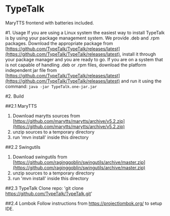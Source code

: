 # TypeTalk
MaryTTS frontend with batteries included.

#1. Usage
If you are using a Linux system the easiest way to install TypeTalk is by using your package management system. We provide .deb and .rpm packages. Download the appropriate package from [https://github.com/TypeTalk/TypeTalk/releases/latest](https://github.com/TypeTalk/TypeTalk/releases/latest), install it through your package manager and you are ready to go. If you are on a system that is not capable of handling .deb or .rpm files, download the platform independent jar file from [https://github.com/TypeTalk/TypeTalk/releases/latest](https://github.com/TypeTalk/TypeTalk/releases/latest) and run it using the command: `java -jar TypeTalk.one-jar.jar`

#2. Build

##2.1 MaryTTS
1. Download marytts sources from [https://github.com/marytts/marytts/archive/v5.2.zip](https://github.com/marytts/marytts/archive/v5.2.zip)
2. unzip sources to a temporary directory
3. run 'mvn install' inside this directory

##2.2 Swingutils
1. Download swingutils from [https://github.com/raginggoblin/swingutils/archive/master.zip](https://github.com/raginggoblin/swingutils/archive/master.zip)
2. unzip sources to a temporary directory
3. run 'mvn install' inside this directory

##2.3 TypeTalk
Clone repo: 'git clone https://github.com/TypeTalk/TypeTalk.git'

##2.4 Lombok
Follow instructions from https://projectlombok.org/ to setup IDE.




